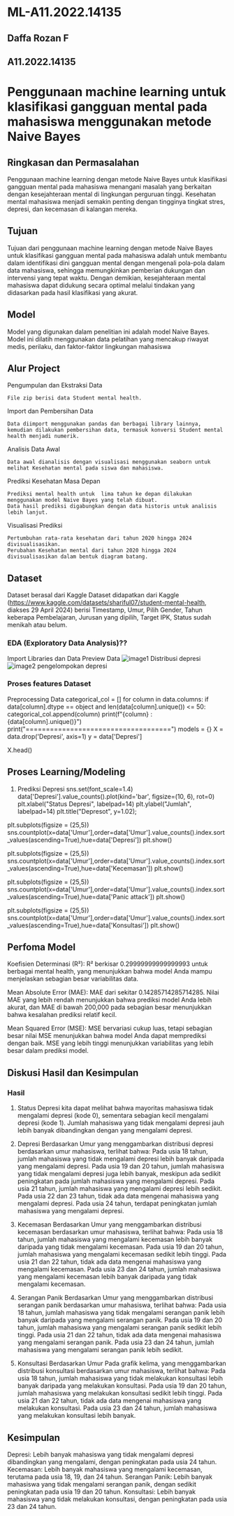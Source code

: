 # ML-A11.2022.14135
## Daffa Rozan F
## A11.2022.14135

# Penggunaan machine learning untuk klasifikasi gangguan mental pada mahasiswa menggunakan metode Naive Bayes

## Ringkasan dan Permasalahan

Penggunaan machine learning dengan metode Naive Bayes untuk klasifikasi gangguan mental pada mahasiswa menangani masalah yang berkaitan dengan kesejahteraan mental di lingkungan perguruan tinggi. Kesehatan mental mahasiswa menjadi semakin penting dengan tingginya tingkat stres, depresi, dan kecemasan di kalangan mereka.

## Tujuan

Tujuan dari penggunaan machine learning dengan metode Naive Bayes untuk klasifikasi gangguan mental pada mahasiswa adalah untuk membantu dalam identifikasi dini gangguan mental dengan mengenali pola-pola dalam data mahasiswa, sehingga memungkinkan pemberian dukungan dan intervensi yang tepat waktu. Dengan demikian, kesejahteraan mental mahasiswa dapat didukung secara optimal melalui tindakan yang didasarkan pada hasil klasifikasi yang akurat.

## Model

Model yang digunakan dalam penelitian ini adalah model Naive Bayes. Model ini dilatih menggunakan data pelatihan yang mencakup riwayat medis, perilaku, dan faktor-faktor lingkungan mahasiswa
## Alur Project

Pengumpulan dan Ekstraksi Data

    File zip berisi data Student mental health.

Import dan Pembersihan Data

    Data diimport menggunakan pandas dan berbagai library lainnya, kemudian dilakukan pembersihan data, termasuk konversi Student mental health menjadi numerik.

Analisis Data Awal

    Data awal dianalisis dengan visualisasi menggunakan seaborn untuk melihat Kesehatan mental pada siswa dan mahasiswa.

Prediksi Kesehatan Masa Depan

    Prediksi mental health untuk  lima tahun ke depan dilakukan menggunakan model Naive Bayes yang telah dibuat.
    Data hasil prediksi digabungkan dengan data historis untuk analisis lebih lanjut.

Visualisasi Prediksi

    Pertumbuhan rata-rata kesehatan dari tahun 2020 hingga 2024 divisualisasikan.
    Perubahan Kesehatan mental dari tahun 2020 hingga 2024 divisualisasikan dalam bentuk diagram batang.
## Dataset

Dataset berasal dari Kaggle
Dataset didapatkan dari Kaggle (https://www.kaggle.com/datasets/shariful07/student-mental-health, diakses 29 April 2024) berisi Timestamp, Umur, Pilih Gender, Tahun keberapa Pembelajaran, Jurusan yang dipilih, Target IPK, Status sudah menikah atau belum.



### EDA (Exploratory Data Analysis)??

Import Libraries dan Data
Preview Data
![image1](https://github.com/user-attachments/assets/660d39dd-2708-46f3-92ee-ca29a4c16942)
Distribusi depresi
![image2](https://github.com/user-attachments/assets/45ce592d-ee55-4011-bbac-a6ad0ff8d474)
pengelompokan depresi



### Proses features Dataset
Preprocessing Data
categorical_col = []
for column in data.columns:
    if data[column].dtype == object and len(data[column].unique()) <= 50:
        categorical_col.append(column)
        print(f"{column} : {data[column].unique()}")
        print("====================================") 
models = {}
X = data.drop('Depresi', axis=1)
y = data['Depresi']

X.head()

## Proses Learning/Modeling

1. Prediksi Depresi
sns.set(font_scale=1.4)
data['Depresi'].value_counts().plot(kind='bar', figsize=(10, 6), rot=0)
plt.xlabel("Status Depresi", labelpad=14)
plt.ylabel("Jumlah", labelpad=14)
plt.title("Depresot", y=1.02);

plt.subplots(figsize = (25,5))
sns.countplot(x=data['Umur'],order=data['Umur'].value_counts().index.sort_values(ascending=True),hue=data['Depresi'])
plt.show()

plt.subplots(figsize = (25,5))
sns.countplot(x=data['Umur'],order=data['Umur'].value_counts().index.sort_values(ascending=True),hue=data['Kecemasan'])
plt.show()

plt.subplots(figsize = (25,5))
sns.countplot(x=data['Umur'],order=data['Umur'].value_counts().index.sort_values(ascending=True),hue=data['Panic attack'])
plt.show()

plt.subplots(figsize = (25,5))
sns.countplot(x=data['Umur'],order=data['Umur'].value_counts().index.sort_values(ascending=True),hue=data['Konsultasi'])
plt.show()



## Perfoma Model

Koefisien Determinasi (R²):
    R² berkisar 0.29999999999999993 untuk berbagai mental health, yang menunjukkan bahwa model Anda mampu menjelaskan sebagian besar variabilitas data.

Mean Absolute Error (MAE):
    MAE dari sekitar 0.14285714285714285. Nilai MAE yang lebih rendah menunjukkan bahwa prediksi model Anda lebih akurat, dan MAE di bawah 200,000 pada sebagian besar menunjukkan bahwa kesalahan prediksi relatif kecil.

Mean Squared Error (MSE):
    MSE bervariasi cukup luas, tetapi sebagian besar nilai MSE menunjukkan bahwa model Anda dapat memprediksi dengan baik. MSE yang lebih tinggi menunjukkan variabilitas yang lebih besar dalam prediksi model.

## Diskusi Hasil dan Kesimpulan

### Hasil
1. Status Depresi
kita dapat melihat bahwa mayoritas mahasiswa tidak mengalami depresi (kode 0), sementara sebagian kecil mengalami depresi (kode 1). Jumlah mahasiswa yang tidak mengalami depresi jauh lebih banyak dibandingkan dengan yang mengalami depresi.

2. Depresi Berdasarkan Umur
yang menggambarkan distribusi depresi berdasarkan umur mahasiswa, terlihat bahwa:
Pada usia 18 tahun, jumlah mahasiswa yang tidak mengalami depresi lebih banyak daripada yang mengalami depresi.
Pada usia 19 dan 20 tahun, jumlah mahasiswa yang tidak mengalami depresi juga lebih banyak, meskipun ada sedikit peningkatan pada jumlah mahasiswa yang mengalami depresi.
Pada usia 21 tahun, jumlah mahasiswa yang mengalami depresi lebih sedikit.
Pada usia 22 dan 23 tahun, tidak ada data mengenai mahasiswa yang mengalami depresi.
Pada usia 24 tahun, terdapat peningkatan jumlah mahasiswa yang mengalami depresi.

3. Kecemasan Berdasarkan Umur
yang menggambarkan distribusi kecemasan berdasarkan umur mahasiswa, terlihat bahwa:
Pada usia 18 tahun, jumlah mahasiswa yang mengalami kecemasan lebih banyak daripada yang tidak mengalami kecemasan.
Pada usia 19 dan 20 tahun, jumlah mahasiswa yang mengalami kecemasan sedikit lebih tinggi.
Pada usia 21 dan 22 tahun, tidak ada data mengenai mahasiswa yang mengalami kecemasan.
Pada usia 23 dan 24 tahun, jumlah mahasiswa yang mengalami kecemasan lebih banyak daripada yang tidak mengalami kecemasan.

4. Serangan Panik Berdasarkan Umur
yang menggambarkan distribusi serangan panik berdasarkan umur mahasiswa, terlihat bahwa:
Pada usia 18 tahun, jumlah mahasiswa yang tidak mengalami serangan panik lebih banyak daripada yang mengalami serangan panik.
Pada usia 19 dan 20 tahun, jumlah mahasiswa yang mengalami serangan panik sedikit lebih tinggi.
Pada usia 21 dan 22 tahun, tidak ada data mengenai mahasiswa yang mengalami serangan panik.
Pada usia 23 dan 24 tahun, jumlah mahasiswa yang mengalami serangan panik lebih sedikit.

5. Konsultasi Berdasarkan Umur
Pada grafik kelima, yang menggambarkan distribusi konsultasi berdasarkan umur mahasiswa, terlihat bahwa:
Pada usia 18 tahun, jumlah mahasiswa yang tidak melakukan konsultasi lebih banyak daripada yang melakukan konsultasi.
Pada usia 19 dan 20 tahun, jumlah mahasiswa yang melakukan konsultasi sedikit lebih tinggi.
Pada usia 21 dan 22 tahun, tidak ada data mengenai mahasiswa yang melakukan konsultasi.
Pada usia 23 dan 24 tahun, jumlah mahasiswa yang melakukan konsultasi lebih banyak.

## Kesimpulan
Depresi: Lebih banyak mahasiswa yang tidak mengalami depresi dibandingkan yang mengalami, dengan peningkatan pada usia 24 tahun.
Kecemasan: Lebih banyak mahasiswa yang mengalami kecemasan, terutama pada usia 18, 19, dan 24 tahun.
Serangan Panik: Lebih banyak mahasiswa yang tidak mengalami serangan panik, dengan sedikit peningkatan pada usia 19 dan 20 tahun.
Konsultasi: Lebih banyak mahasiswa yang tidak melakukan konsultasi, dengan peningkatan pada usia 23 dan 24 tahun.

